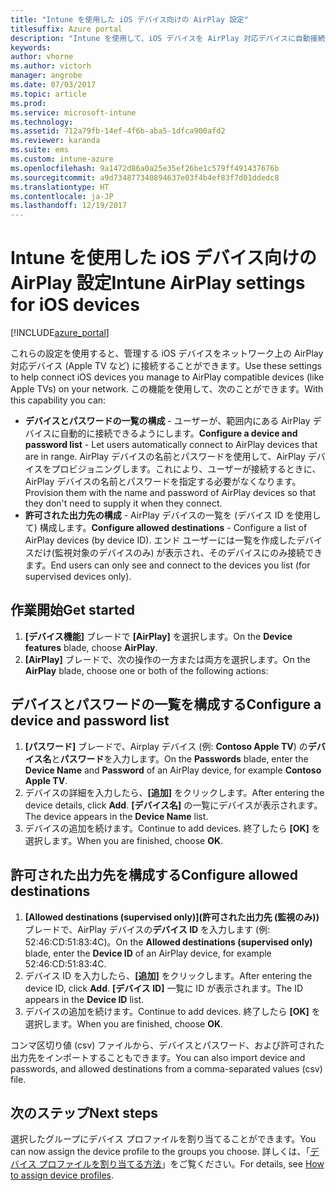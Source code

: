 ```yaml
---
title: "Intune を使用した iOS デバイス向けの AirPlay 設定"
titlesuffix: Azure portal
description: "Intune を使用して、iOS デバイスを AirPlay 対応デバイスに自動接続する方法について説明します。"
keywords: 
author: vhorne
ms.author: victorh
manager: angrobe
ms.date: 07/03/2017
ms.topic: article
ms.prod: 
ms.service: microsoft-intune
ms.technology: 
ms.assetid: 712a79fb-14ef-4f6b-aba5-1dfca900afd2
ms.reviewer: karanda
ms.suite: ems
ms.custom: intune-azure
ms.openlocfilehash: 9a1472d86a0a25e35ef26be1c579ff491437676b
ms.sourcegitcommit: a9d734877340894637e03f4b4ef83f7d01ddedc8
ms.translationtype: HT
ms.contentlocale: ja-JP
ms.lasthandoff: 12/19/2017
---
```

# <a name="intune-airplay-settings-for-ios-devices"></a><span data-ttu-id="4c4a7-103">Intune を使用した iOS デバイス向けの AirPlay 設定</span><span class="sxs-lookup"><span data-stu-id="4c4a7-103">Intune AirPlay settings for iOS devices</span></span>

[!INCLUDE[azure_portal](./includes/azure_portal.md)]

<span data-ttu-id="4c4a7-104">これらの設定を使用すると、管理する iOS デバイスをネットワーク上の AirPlay 対応デバイス (Apple TV など) に接続することができます。</span><span class="sxs-lookup"><span data-stu-id="4c4a7-104">Use these settings to help connect iOS devices you manage to AirPlay compatible devices (like Apple TVs) on your network.</span></span>
<span data-ttu-id="4c4a7-105">この機能を使用して、次のことができます。</span><span class="sxs-lookup"><span data-stu-id="4c4a7-105">With this capability you can:</span></span>

- <span data-ttu-id="4c4a7-106">**デバイスとパスワードの一覧の構成** - ユーザーが、範囲内にある AirPlay デバイスに自動的に接続できるようにします。</span><span class="sxs-lookup"><span data-stu-id="4c4a7-106">**Configure a device and password list** - Let users automatically connect to AirPlay devices that are in range.</span></span> <span data-ttu-id="4c4a7-107">AirPlay デバイスの名前とパスワードを使用して、AirPlay デバイスをプロビジョニングします。これにより、ユーザーが接続するときに、AirPlay デバイスの名前とパスワードを指定する必要がなくなります。</span><span class="sxs-lookup"><span data-stu-id="4c4a7-107">Provision them with the name and password of AirPlay devices so that they don't need to supply it when they connect.</span></span>
- <span data-ttu-id="4c4a7-108">**許可された出力先の構成** - AirPlay デバイスの一覧を (デバイス ID を使用して) 構成します。</span><span class="sxs-lookup"><span data-stu-id="4c4a7-108">**Configure allowed destinations** - Configure a list of AirPlay devices (by device ID).</span></span> <span data-ttu-id="4c4a7-109">エンド ユーザーには一覧を作成したデバイスだけ(監視対象のデバイスのみ) が表示され、そのデバイスにのみ接続できます。</span><span class="sxs-lookup"><span data-stu-id="4c4a7-109">End users can only see and connect to the devices you list (for supervised devices only).</span></span>

## <a name="get-started"></a><span data-ttu-id="4c4a7-110">作業開始</span><span class="sxs-lookup"><span data-stu-id="4c4a7-110">Get started</span></span>

1. <span data-ttu-id="4c4a7-111">**[デバイス機能]** ブレードで **[AirPlay]** を選択します。</span><span class="sxs-lookup"><span data-stu-id="4c4a7-111">On the **Device features** blade, choose **AirPlay**.</span></span>
2. <span data-ttu-id="4c4a7-112">**[AirPlay]** ブレードで、次の操作の一方または両方を選択します。</span><span class="sxs-lookup"><span data-stu-id="4c4a7-112">On the **AirPlay** blade, choose one or both of the following actions:</span></span>

## <a name="configure-a-device-and-password-list"></a><span data-ttu-id="4c4a7-113">デバイスとパスワードの一覧を構成する</span><span class="sxs-lookup"><span data-stu-id="4c4a7-113">Configure a device and password list</span></span>

1. <span data-ttu-id="4c4a7-114">**[パスワード]** ブレードで、Airplay デバイス (例: **Contoso Apple TV**) の**デバイス名**と**パスワード**を入力します。</span><span class="sxs-lookup"><span data-stu-id="4c4a7-114">On the **Passwords** blade, enter the **Device Name** and **Password** of an AirPlay device, for example **Contoso Apple TV**.</span></span>
2. <span data-ttu-id="4c4a7-115">デバイスの詳細を入力したら、**[追加]** をクリックします。</span><span class="sxs-lookup"><span data-stu-id="4c4a7-115">After entering the device details, click **Add**.</span></span> <span data-ttu-id="4c4a7-116">**[デバイス名]** の一覧にデバイスが表示されます。</span><span class="sxs-lookup"><span data-stu-id="4c4a7-116">The device appears in the **Device Name** list.</span></span>
3. <span data-ttu-id="4c4a7-117">デバイスの追加を続けます。</span><span class="sxs-lookup"><span data-stu-id="4c4a7-117">Continue to add devices.</span></span> <span data-ttu-id="4c4a7-118">終了したら **[OK]** を選択します。</span><span class="sxs-lookup"><span data-stu-id="4c4a7-118">When you are finished, choose **OK**.</span></span>


## <a name="configure-allowed-destinations"></a><span data-ttu-id="4c4a7-119">許可された出力先を構成する</span><span class="sxs-lookup"><span data-stu-id="4c4a7-119">Configure allowed destinations</span></span>

1. <span data-ttu-id="4c4a7-120">**[Allowed destinations (supervised only)]\(許可された出力先 (監視のみ)\)** ブレードで、AirPlay デバイスの**デバイス ID** を入力します (例: 52:46:CD:51:83:4C)。</span><span class="sxs-lookup"><span data-stu-id="4c4a7-120">On the **Allowed destinations (supervised only)** blade, enter the **Device ID** of an AirPlay device, for example 52:46:CD:51:83:4C.</span></span>
2. <span data-ttu-id="4c4a7-121">デバイス ID を入力したら、**[追加]** をクリックします。</span><span class="sxs-lookup"><span data-stu-id="4c4a7-121">After entering the device ID, click **Add**.</span></span> <span data-ttu-id="4c4a7-122">**[デバイス ID]** 一覧に ID が表示されます。</span><span class="sxs-lookup"><span data-stu-id="4c4a7-122">The ID appears in the **Device ID** list.</span></span>
3. <span data-ttu-id="4c4a7-123">デバイスの追加を続けます。</span><span class="sxs-lookup"><span data-stu-id="4c4a7-123">Continue to add devices.</span></span> <span data-ttu-id="4c4a7-124">終了したら **[OK]** を選択します。</span><span class="sxs-lookup"><span data-stu-id="4c4a7-124">When you are finished, choose **OK**.</span></span>

<span data-ttu-id="4c4a7-125">コンマ区切り値 (csv) ファイルから、デバイスとパスワード、および許可された出力先をインポートすることもできます。</span><span class="sxs-lookup"><span data-stu-id="4c4a7-125">You can also import device and passwords, and allowed destinations from a comma-separated values (csv) file.</span></span>


## <a name="next-steps"></a><span data-ttu-id="4c4a7-126">次のステップ</span><span class="sxs-lookup"><span data-stu-id="4c4a7-126">Next steps</span></span>

<span data-ttu-id="4c4a7-127">選択したグループにデバイス プロファイルを割り当てることができます。</span><span class="sxs-lookup"><span data-stu-id="4c4a7-127">You can now assign the device profile to the groups you choose.</span></span> <span data-ttu-id="4c4a7-128">詳しくは、「[デバイス プロファイルを割り当てる方法](device-profile-assign.md)」をご覧ください。</span><span class="sxs-lookup"><span data-stu-id="4c4a7-128">For details, see [How to assign device profiles](device-profile-assign.md).</span></span>

